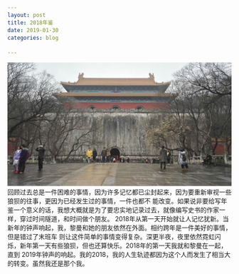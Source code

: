 ```yaml
---
layout: post
title: 2018年鉴
date: 2019-01-30
categories: blog

---
```

![Alt text](/img/1.jpg)
   回顾过去总是一件困难的事情，因为许多记忆都已尘封起来，因为要重新审视一些狼狈的往事，更因为已经发生过的事情，一件也都不
能改变。如果说非要给写年鉴一个意义的话，我想大概就是为了要忠实地记录过去，就像编写史书的作家一样，穿过时间隧道，和时间做个朋友。
   2018年从第一天开始就让人记忆犹新。当新年的钟声响起，我，黎曼和她的朋友依然在外面。相约跨年是一件美好的事情，但是错过了末班车
则让这件简单的事情变得复杂。深更半夜，夜里依然霓虹闪烁，新年第一天有些狼狈，但也还算快乐。2018年的第一天我就和黎曼在一起，直到
2019年钟声的响起。我的2018，我的人生轨迹都因为这个人而发生了相当大的转变。虽然我还是那个我。
